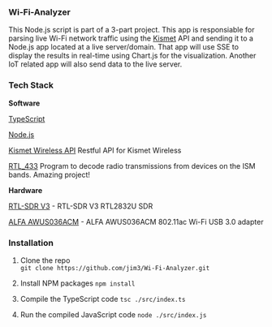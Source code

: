 ### Wi-Fi-Analyzer

This Node.js script is part of a 3-part project. This app is responsiable for parsing live Wi-Fi network traffic using the [Kismet](https://kismetwireless.net) API and sending it to a Node.js app located at a live server/domain. 
That app will use SSE to display the results in real-time using Chart.js for the visualization. Another IoT related app will also send data to the live server.

### Tech Stack

**Software**

[TypeScript](https://www.typescriptlang.org/)

[Node.js](https://nodejs.org/en/)

[Kismet Wireless API](https://www.kismetwireless.net/docs/api) Restful API for Kismet Wireless

[RTL_433](https://github.com/merbanan/rtl_433) Program to decode radio transmissions from devices on the ISM bands. Amazing project!

**Hardware**

[RTL-SDR V3](https://www.rtl-sdr.com/about-rtl-sdr/) - RTL-SDR V3 RTL2832U SDR

[ALFA AWUS036ACM](https://www.alfa.com.tw/products/awus036acm?variant=39477234597960) - ALFA AWUS036ACM 802.11ac Wi-Fi USB 3.0 adapter

### Installation

1.  Clone the repo  
    `git clone https://github.com/jim3/Wi-Fi-Analyzer.git`

2.  Install NPM packages
    `npm install`

3.  Compile the TypeScript code
    `tsc ./src/index.ts`

4.  Run the compiled JavaScript code
    `node ./src/index.js`
